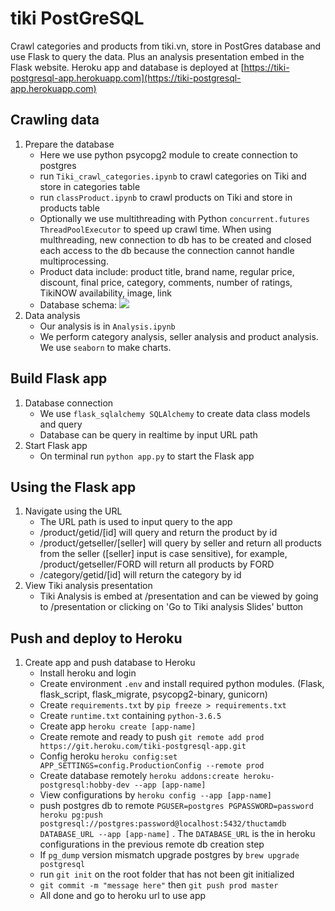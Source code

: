 # tiki PostGreSQL
Crawl categories and products from tiki.vn, store in PostGres database and use Flask to query the data. Plus an analysis presentation embed in the Flask website.
Heroku app and database is deployed at [https://tiki-postgresql-app.herokuapp.com](https://tiki-postgresql-app.herokuapp.com)

## Crawling data
1. Prepare the database
    - Here we use python psycopg2 module to create connection to postgres
    - run `Tiki_crawl_categories.ipynb` to crawl categories on Tiki and store in categories table
    - run `classProduct.ipynb` to crawl products on Tiki and store in products table
    - Optionally we use multithreading with Python `concurrent.futures ThreadPoolExecutor` to speed up crawl time. When using multhreading, new connection to db has to be created and closed each access to the db because the connection cannot handle multiprocessing.
    - Product data include: product title, brand name, regular price, discount, final price, category, comments, number of ratings, TikiNOW availability, image, link
    - Database schema:
    ![](https://i.imgur.com/3hurCl3.png)
2. Data analysis
    - Our analysis is in `Analysis.ipynb` 
    - We perform category analysis, seller analysis and product analysis. We use `seaborn` to make charts.
  
## Build Flask app
1. Database connection
    - We use `flask_sqlalchemy SQLAlchemy` to create data class models and query 
    - Database can be query in realtime by input URL path
2. Start Flask app
    - On terminal run  `python app.py` to start the Flask app

## Using the Flask app
1. Navigate using the URL
    - The URL path is used to input query to the app
    - /product/getid/[id] will query and return the product by id
    - /product/getseller/[seller] will query by seller and return all products from the seller ([seller] input is case sensitive), for example, /product/getseller/FORD will return all products by FORD
    - /category/getid/[id] will return the category by id
2. View Tiki analysis presentation
    - Tiki Analysis is embed at /presentation and can be viewed by going to /presentation or clicking on 'Go to Tiki analysis Slides' button

## Push and deploy to Heroku
1. Create app and push database to Heroku
    - Install heroku and login
    - Create environment `.env` and install required python modules. (Flask, flask_script, flask_migrate, psycopg2-binary, gunicorn)
    - Create `requirements.txt` by `pip freeze > requirements.txt`
    - Create `runtime.txt` containing `python-3.6.5`
    - Create app `heroku create [app-name]`
    - Create remote and ready to push `git remote add prod https://git.heroku.com/tiki-postgresql-app.git`
    - Config heroku `heroku config:set APP_SETTINGS=config.ProductionConfig --remote prod`
    - Create database remotely `heroku addons:create heroku-postgresql:hobby-dev --app [app-name]`
    - View configurations by `heroku config --app [app-name]`
    - push postgres db to remote `PGUSER=postgres PGPASSWORD=password heroku pg:push postgresql://postgres:password@localhost:5432/thuctamdb DATABASE_URL --app [app-name]` . The `DATABASE_URL` is the in heroku configurations in the previous remote db creation step
    - If `pg_dump` version mismatch upgrade postgres by `brew upgrade postgresql`
    - run `git init` on the root folder that has not been git initialized
    - `git commit -m "message here"` then `git push prod master`
    - All done and go to heroku url to use app

